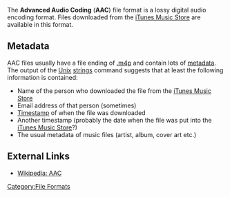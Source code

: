 The **Advanced Audio Coding** (**AAC**) file format is a lossy digital
audio encoding format. Files downloaded from the [iTunes Music
Store](iTunes_Music_Store "wikilink") are available in this format.

## Metadata

AAC files usually have a file ending of [.m4p](M4P "wikilink") and
contain lots of [metadata](metadata "wikilink"). The output of the
[Unix](Unix "wikilink") [strings](strings "wikilink") command suggests
that at least the following information is contained:

- Name of the person who downloaded the file from the [iTunes Music
  Store](iTunes_Music_Store "wikilink")
- Email address of that person (sometimes)
- [Timestamp](Timestamp "wikilink") of when the file was downloaded
- Another timestamp (probably the date when the file was put into the
  [iTunes Music Store](iTunes_Music_Store "wikilink")?)
- The usual metadata of music files (artist, album, cover art etc.)

## External Links

- [Wikipedia: AAC](http://en.wikipedia.org/wiki/Advanced_Audio_Coding)

[Category:File Formats](Category:File_Formats "wikilink")